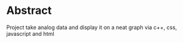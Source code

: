 <h1>Abstract</h1>
Project take analog data and display it on a neat graph via c++, css, javascript and html
